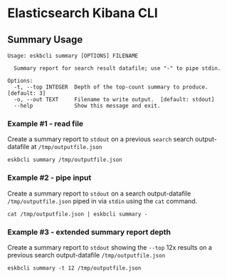 # Elasticsearch Kibana CLI

## Summary Usage
```shell
Usage: eskbcli summary [OPTIONS] FILENAME

  Summary report for search result datafile; use "-" to pipe stdin.

Options:
  -t, --top INTEGER  Depth of the top-count summary to produce.  [default: 3]
  -o, --out TEXT     Filename to write output.  [default: stdout]
  --help             Show this message and exit.
```

### Example #1 - read file
Create a summary report to `stdout` on a previous `search` search output-datafile at 
`/tmp/outputfile.json`
```shell
eskbcli summary /tmp/outputfile.json
```

### Example #2 - pipe input
Create a summary report to `stdout` on a search output-datafile `/tmp/outputfile.json` 
piped in via `stdin` using the `cat` command.
```shell
cat /tmp/outputfile.json | eskbcli summary - 
```

### Example #3 - extended summary report depth
Create a summary report to `stdout` showing the `--top` 12x results on a previous 
search output-datafile `/tmp/outputfile.json`
```shell
eskbcli summary -t 12 /tmp/outputfile.json
```
